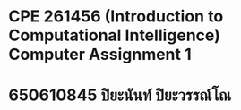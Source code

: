 # CPE 261456 (Introduction to Computational Intelligence) Computer Assignment 1
# 650610845 ปิยะนันท์ ปิยะวรรณ์โณ
